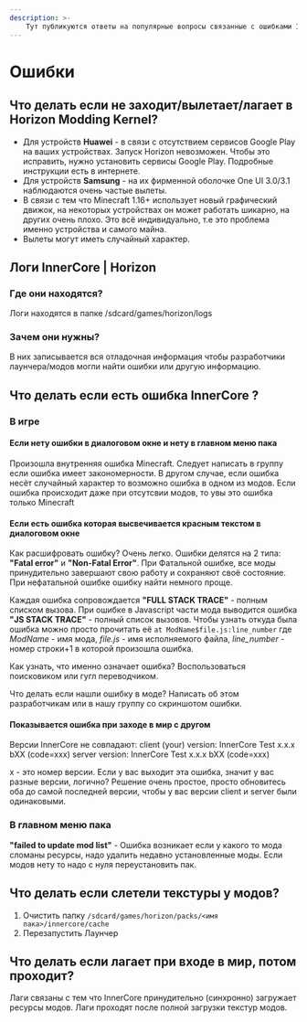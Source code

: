 ```yaml
---
description: >-
    Тут публикуются ответы на популярные вопросы связанные с ошибками InnerCore / Horizon
---
```


# Ошибки

## Что делать если не заходит/вылетает/лагает в Horizon Modding Kernel?

-   Для устройств **Huawei** - в связи с отсутствием сервисов Google Play на ваших устройствах. Запуск Horizon невозможен. Чтобы это исправить, нужно установить сервисы Google Play. Подробные инструкции есть в интернете.
-   Для устройств **Samsung** - на их фирменной оболочке One UI 3.0/3.1 наблюдаются очень частые вылеты.
-   В связи с тем что Minecraft 1.16+ использует новый графический движок, на некоторых устройствах он может работать шикарно, на других очень плохо. Это всё индивидуально, т.е это проблема именно устройства и самого майна.
-   Вылеты могут иметь случайный характер.

## Логи InnerCore \| Horizon

### Где они находятся?

Логи находятся в папке /sdcard/games/horizon/logs

### Зачем они нужны?

В них записывается вся отладочная информация чтобы разработчики лаунчера/модов могли найти ошибки или другую информацию.

## Что делать если есть ошибка InnerCore ?

### В игре

#### Если нету ошибки в диалоговом окне и нету в главном меню пака

Произошла внутренняя ошибка Minecraft. Следует написать в группу если ошибка имеет закономерности. В другом случае, если ошибка несёт случайный характер то возможно ошибка в одном из модов. Если ошибка происходит даже при отсутсвии модов, то увы это ошибка только Minecraft

#### Если есть ошибка которая высвечивается красным текстом в диалоговом окне

Как расшифровать ошибку? Очень легко. Ошибки делятся на 2 типа: **"Fatal error"** и **"Non-Fatal Error"**. При Фатальной ошибке, все моды принудительно завершают свою работу и сохраняют своё состояние. При нефатальной ошибке ошибку найти немного проще.

Каждая ошибка сопровождается **"FULL STACK TRACE"** - полным списком вызова. При ошибке в Javascript части мода выводится ошибка **"JS STACK TRACE"** - полный список вызовов. Чтобы узнать откуда была ошибка можно просто прочитать её `at ModName$file.js:line_number` где _ModName_ - имя мода, _file.js_ - имя исполняемого файла, _line_number_ - номер строки+1 в которой произошла ошибка.

Как узнать, что именно означает ошибка? Воспользоваться поисковиком или гугл переводчиком.

Что делать если нашли ошибку в моде? Написать об этом разработчикам или в нашу группу со скриншотом ошибки.

#### Показывается ошибка при заходе в мир с другом

Версии InnerCore не совпадают: client \(your\) version: InnerCore Test x.x.x bXX \(code=xxx\) server version: InnerCore Test x.x.x bXX \(code=xxx\)

х - это номер версии. Если у вас выходит эта ошибка, значит у вас разные версии, логично? Решение очень простое, просто обновитесь оба до самой последней версии, чтобы у вас версии client и server были одинаковыми.

### В главном меню пака

**"failed to update mod list"** - Ошибка возникает если у какого то мода сломаны ресурсы, надо удалить недавно установленные моды. Если модов нету то надо с нуля переустановить пак.

## Что делать если слетели текстуры у модов?

1. Очистить папку `/sdcard/games/horizon/packs/<имя пака>/innercore/cache`
2. Перезапустить Лаунчер

## Что делать если лагает при входе в мир, потом проходит?

Лаги связаны с тем что InnerCore принудительно \(синхронно\) загружает ресурсы модов. Лаги проходят после полной загрузки текстур модов.
